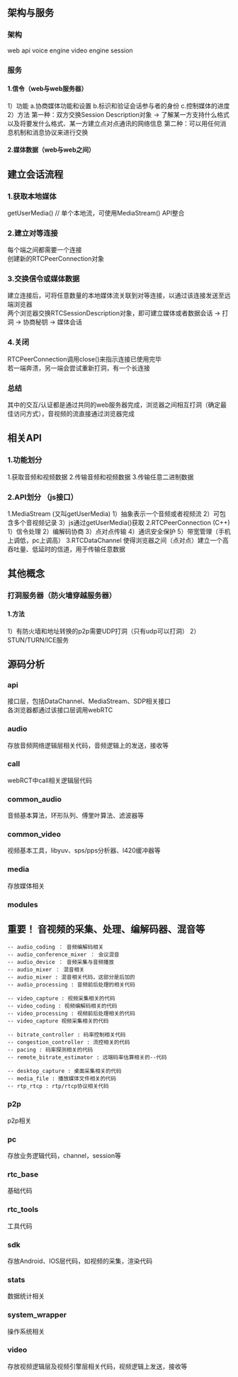 # 
## 架构与服务
### 架构
web api
voice engine
video engine
session
### 服务
#### 1.信令（web与web服务器）
1）功能
a.协商媒体功能和设置
b.标识和验证会话参与者的身份
c.控制媒体的进度
2）方法
第一种：双方交换Session Description对象 -> 了解某一方支持什么格式以及将要发什么格式、某一方建立点对点通讯的网络信息
第二种：可以用任何消息机制和消息协议来进行交换
#### 2.媒体数据（web与web之间）

## 建立会话流程
### 1.获取本地媒体
getUserMedia() // 单个本地流，可使用MediaStream() API整合  
### 2.建立对等连接
每个端之间都需要一个连接  
创建新的RTCPeerConnection对象  
### 3.交换信令或媒体数据
建立连接后，可将任意数量的本地媒体流关联到对等连接，以通过该连接发送至远端浏览器  
两个浏览器交换RTCSessionDescription对象，即可建立媒体或者数据会话 -> 打洞 -> 协商秘钥 -> 媒体会话  
### 4.关闭
RTCPeerConnection调用close()来指示连接已使用完毕  
若一端奔溃，另一端会尝试重新打洞，有一个长连接  
### 总结
其中的交互/认证都是通过共同的web服务器完成，浏览器之间相互打洞（确定最佳访问方式），音视频的流直接通过浏览器完成  

## 相关API
### 1.功能划分
1.获取音频和视频数据
2.传输音频和视频数据
3.传输任意二进制数据
### 2.API划分 （js接口）
1.MediaStream (又叫getUserMedia)
1）抽象表示一个音频或者视频流
2）可包含多个音视频记录
3）js通过getUserMedia()获取
2.RTCPeerConnection (C++)
1）信令处理
2）编解码协商
3）点对点传输
4）通讯安全保护
5）带宽管理（手机上调低，pc上调高）
3.RTCDataChannel
使得浏览器之间（点对点）建立一个高吞吐量、低延时的信道，用于传输任意数据  

## 其他概念
### 打洞服务器（防火墙穿越服务器）
#### 1.方法
1）有防火墙和地址转换的p2p需要UDP打洞（只有udp可以打洞）
2）STUN/TURN/ICE服务

## 源码分析
### api  
接口层，包括DataChannel、MediaStream、SDP相关接口  
各浏览器都通过该接口层调用webRTC  
### audio
存放音频网络逻辑层相关代码，音频逻辑上的发送，接收等
### call  
webRCT中call相关逻辑层代码
### common_audio  
音频基本算法，环形队列、傅里叶算法、滤波器等  
### common_video  
视频基本工具，libyuv、sps/pps分析器、l420缓冲器等  
### media  
存放媒体相关  
### modules  
重要！ 音视频的采集、处理、编解码器、混音等  
--
    -- audio_coding ： 音频编解码相关
    -- audio_conference_mixer ： 会议混音
    -- audio_device ： 音频采集与音频播放
    -- audio_mixer ： 混音相关
    -- audio_mixer : 混音相关代码，这部分是后加的
    -- audio_processing : 音频前后处理的相关代码
    
    -- video_capture : 视频采集相关的代码
    -- video_coding : 视频编解码相关的代码
    -- video_processing : 视频前后处理相关的代码
    -- video_capture 视频采集相关的代码

    -- bitrate_controller : 码率控制相关代码
    -- congestion_controller : 流控相关的代码
    -- pacing : 码率探测相关的代码
    -- remote_bitrate_estimator : 远端码率估算相关的--代码

    -- desktop_capture : 桌面采集相关的代码
    -- media_file : 播放媒体文件相关的代码
    -- rtp_rtcp : rtp/rtcp协议相关代码
### p2p  
p2p相关  
### pc  
存放业务逻辑代码，channel，session等  
### rtc_base  
基础代码  
### rtc_tools   
工具代码  
### sdk  
存放Android、IOS层代码，如视频的采集，渲染代码  
### stats  
数据统计相关  
### system_wrapper   
操作系统相关  
### video   
存放视频逻辑层及视频引擎层相关代码，视频逻辑上发送，接收等  
